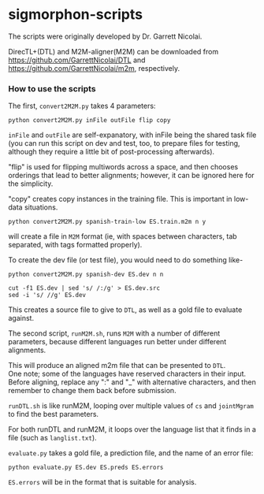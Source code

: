 # sigmorphon-scripts

The scripts were originally developed by Dr. Garrett Nicolai.

DirecTL+(DTL) and M2M-aligner(M2M) can be downloaded from https://github.com/GarrettNicolai/DTL and https://github.com/GarrettNicolai/m2m, respectively.

### How to use the scripts

The first, `convert2M2M.py` takes 4 parameters:

```
python convert2M2M.py inFile outFile flip copy
```

`inFile` and `outFile` are self-expanatory, with inFile being the shared task file (you can run this script on dev and test, too, to prepare files for testing, although they require a little bit of post-processing afterwards).

"flip" is used for flipping multiwords across a space, and then chooses orderings that lead to better alignments; however, it can be ignored here for the simplicity.

"copy" creates copy instances in the training file.  This is important in low-data situations.

```
python convert2M2M.py spanish-train-low ES.train.m2m n y 
```

will create a file in `M2M` format (ie, with spaces between characters, tab separated, with tags formatted properly).

To create the dev file (or test file), you would need to do something like-

```
python convert2M2M.py spanish-dev ES.dev n n

cut -f1 ES.dev | sed 's/ /:/g' > ES.dev.src
sed -i 's/ //g' ES.dev
```

This creates a source file to give to `DTL`, as well as a gold file to evaluate against. 

The second script, `runM2M.sh`, runs `M2M` with a number of different parameters, because different languages run better under different alignments.

This will produce an aligned m2m file that can be presented to `DTL`.  
One note; some of the languages have reserved characters in their input.  Before aligning, replace any ":" and "_" with alternative characters, and then remember to change them back before submission.

`runDTL.sh` is like runM2M, looping over multiple values of `cs` and `jointMgram` to find the best parameters.

For both runDTL and runM2M, it loops over the language list that it finds in a file (such as `langlist.txt`).

`evaluate.py` takes a gold file, a prediction file, and the name of an error file:

```
python evaluate.py ES.dev ES.preds ES.errors
```

`ES.errors` will be in the format that is suitable for analysis.
